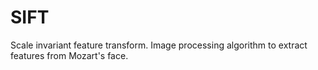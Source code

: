 # SIFT
Scale invariant feature transform. Image processing algorithm to extract features from Mozart's face.
